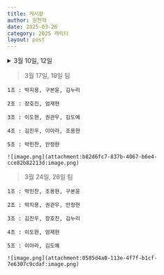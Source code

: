 ```yaml
---
title: 게시판
author: 원찬혁
date: 2025-03-26
category: 2025 캐릭터
layout: post
---
```

<details>
    <summary> 3월 10일, 12일 </summary>
    <div markdown="1">

1조 : 장호진, 이아라, 안정현
    
2조 : 이은빈, 박민찬, 김진우
    
3조 : 박지용, 조용현, 이도현
    
4조 : 구본윤, 김도예, 엄재현
    
5조 : 김누리, 권관우
    
![image.png](attachment:9b7446c9-8bb1-4e0f-aaf5-30a31f885cfd:a80a0631-bd4b-4d16-b76f-37369429b386.png)

    </div>
</details>
    
> 3월 17일, 19일 팀
    
    1조 : 박지용, 구본윤, 김누리
    
    2조 : 장호진, 엄재현
    
    3조 : 이도현, 권관우, 김도예
    
    4조 : 김진우, 이아라, 조용현
    
    5조 : 박민찬, 안정현
    
    ![image.png](attachment:b82d6fc7-837b-4067-b6e4-cce82b82213d:image.png)
    
> 3월 24일, 26일 팀
    
    1조 : 박민찬, 조용현, 구본윤
    
    2조 : 박지용, 권관우, 안정현
    
    3조 : 김진우, 장호진, 김누리
    
    4조 : 이도현, 엄재현
    
    5조 : 이아라, 김도예
    
    ![image.png](attachment:0585d4a0-113e-4f7f-b1cf-7e6307c9cdaf:image.png)
